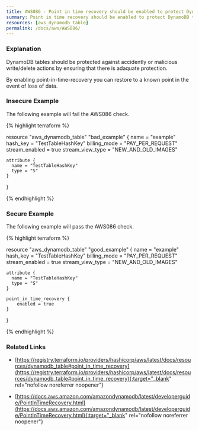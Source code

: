 ```yaml
---
title: AWS086 - Point in time recovery should be enabled to protect DynamoDB table
summary: Point in time recovery should be enabled to protect DynamoDB table 
resources: [aws_dynamodb_table] 
permalink: /docs/aws/AWS086/
---
```

### Explanation


DynamoDB tables should be protected against accidently or malicious write/delete actions by ensuring that there is adaquate protection.

By enabling point-in-time-recovery you can restore to a known point in the event of loss of data.



### Insecure Example

The following example will fail the AWS086 check.

{% highlight terraform %}

resource "aws_dynamodb_table" "bad_example" {
	name             = "example"
	hash_key         = "TestTableHashKey"
	billing_mode     = "PAY_PER_REQUEST"
	stream_enabled   = true
	stream_view_type = "NEW_AND_OLD_IMAGES"
  
	attribute {
	  name = "TestTableHashKey"
	  type = "S"
	}
}

{% endhighlight %}



### Secure Example

The following example will pass the AWS086 check.

{% highlight terraform %}

resource "aws_dynamodb_table" "good_example" {
	name             = "example"
	hash_key         = "TestTableHashKey"
	billing_mode     = "PAY_PER_REQUEST"
	stream_enabled   = true
	stream_view_type = "NEW_AND_OLD_IMAGES"
  
	attribute {
	  name = "TestTableHashKey"
	  type = "S"
	}

	point_in_time_recovery {
		enabled = true
	}
}

{% endhighlight %}



### Related Links


- [https://registry.terraform.io/providers/hashicorp/aws/latest/docs/resources/dynamodb_table#point_in_time_recovery](https://registry.terraform.io/providers/hashicorp/aws/latest/docs/resources/dynamodb_table#point_in_time_recovery){:target="_blank" rel="nofollow noreferrer noopener"}

- [https://docs.aws.amazon.com/amazondynamodb/latest/developerguide/PointInTimeRecovery.html](https://docs.aws.amazon.com/amazondynamodb/latest/developerguide/PointInTimeRecovery.html){:target="_blank" rel="nofollow noreferrer noopener"}


